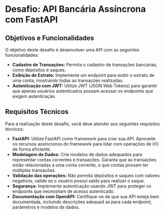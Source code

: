 # Desafio: API Bancária Assíncrona com FastAPI


## Objetivos e Funcionalidades

O objetivo deste desafio é desenvolver uma API com as seguintes funcionalidades:

- **Cadastro de Transações:** Permita o cadastro de transações bancárias, como depósitos e saques.
- **Exibição de Extrato:** Implemente um endpoint para exibir o extrato de uma conta, mostrando todas as transações realizadas.
- **Autenticação com JWT:** Utilize JWT (JSON Web Tokens) para garantir que apenas usuários autenticados possam acessar os endpoints que exigem autenticação.

## Requisitos Técnicos

Para a realização deste desafio, você deve atender aos seguintes requisitos técnicos:

- **FastAPI:** Utilize FastAPI como framework para criar sua API. Aproveite os recursos assíncronos do framework para lidar com operações de I/O de forma eficiente.
- **Modelagem de Dados:** Crie modelos de dados adequados para representar contas correntes e transações. Garanta que as transações estão relacionadas a uma conta corrente, e que contas possam ter múltiplas transações.
- **Validação das operações:** Não permita depósitos e saques com valores negativos, valide se o usuário possui saldo para realizar o saque.
- **Segurança:** Implemente autenticação usando JWT para proteger os endpoints que necessitam de acesso autenticado.
- **Documentação com OpenAPI:**  Certifique-se de que sua API esteja bem documentada, incluindo descrições adequad
as para cada endpoint, parâmetros e modelos de dados.
